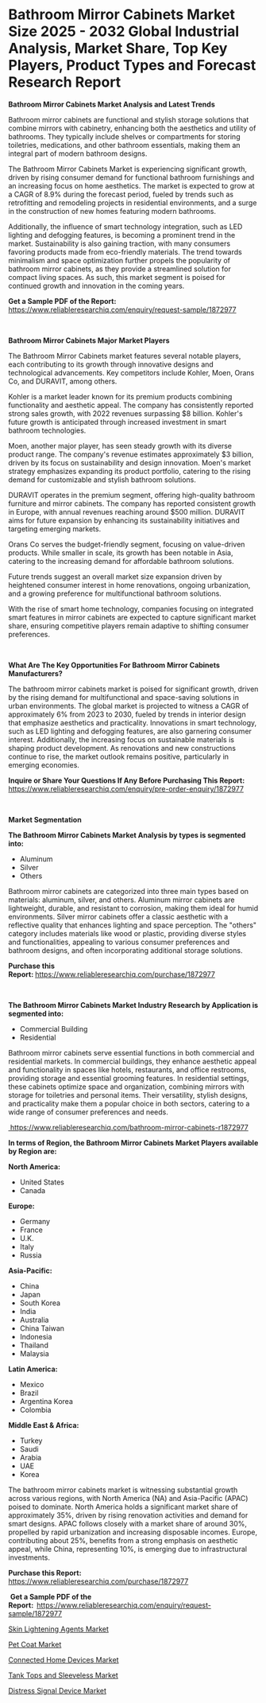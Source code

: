 <p><h1>Bathroom Mirror Cabinets Market Size 2025 - 2032 Global Industrial Analysis, Market Share, Top Key Players, Product Types and Forecast Research Report</h1></p><p><strong>Bathroom Mirror Cabinets Market Analysis and Latest Trends</strong></p>
<p><p>Bathroom mirror cabinets are functional and stylish storage solutions that combine mirrors with cabinetry, enhancing both the aesthetics and utility of bathrooms. They typically include shelves or compartments for storing toiletries, medications, and other bathroom essentials, making them an integral part of modern bathroom designs.</p><p>The Bathroom Mirror Cabinets Market is experiencing significant growth, driven by rising consumer demand for functional bathroom furnishings and an increasing focus on home aesthetics. The market is expected to grow at a CAGR of 8.9% during the forecast period, fueled by trends such as retrofitting and remodeling projects in residential environments, and a surge in the construction of new homes featuring modern bathrooms. </p><p>Additionally, the influence of smart technology integration, such as LED lighting and defogging features, is becoming a prominent trend in the market. Sustainability is also gaining traction, with many consumers favoring products made from eco-friendly materials. The trend towards minimalism and space optimization further propels the popularity of bathroom mirror cabinets, as they provide a streamlined solution for compact living spaces. As such, this market segment is poised for continued growth and innovation in the coming years.</p></p>
<p><strong>Get a Sample PDF of the Report:&nbsp;</strong> <a href="https://www.reliableresearchiq.com/enquiry/request-sample/1872977?utm_campaign=973&utm_medium=2&utm_source=Github&utm_content=ia&utm_term=05022025&utm_id=bathroom-mirror-cabinets">https://www.reliableresearchiq.com/enquiry/request-sample/1872977</a></p>
<p>&nbsp;</p>
<p><strong>Bathroom Mirror Cabinets Major Market Players</strong></p>
<p><p>The Bathroom Mirror Cabinets market features several notable players, each contributing to its growth through innovative designs and technological advancements. Key competitors include Kohler, Moen, Orans Co, and DURAVIT, among others.</p><p>Kohler is a market leader known for its premium products combining functionality and aesthetic appeal. The company has consistently reported strong sales growth, with 2022 revenues surpassing $8 billion. Kohler's future growth is anticipated through increased investment in smart bathroom technologies.</p><p>Moen, another major player, has seen steady growth with its diverse product range. The company's revenue estimates approximately $3 billion, driven by its focus on sustainability and design innovation. Moen's market strategy emphasizes expanding its product portfolio, catering to the rising demand for customizable and stylish bathroom solutions.</p><p>DURAVIT operates in the premium segment, offering high-quality bathroom furniture and mirror cabinets. The company has reported consistent growth in Europe, with annual revenues reaching around $500 million. DURAVIT aims for future expansion by enhancing its sustainability initiatives and targeting emerging markets.</p><p>Orans Co serves the budget-friendly segment, focusing on value-driven products. While smaller in scale, its growth has been notable in Asia, catering to the increasing demand for affordable bathroom solutions. </p><p>Future trends suggest an overall market size expansion driven by heightened consumer interest in home renovations, ongoing urbanization, and a growing preference for multifunctional bathroom solutions. </p><p>With the rise of smart home technology, companies focusing on integrated smart features in mirror cabinets are expected to capture significant market share, ensuring competitive players remain adaptive to shifting consumer preferences.</p></p>
<p>&nbsp;</p>
<p><strong>What Are The Key Opportunities For Bathroom Mirror Cabinets Manufacturers?</strong></p>
<p><p>The bathroom mirror cabinets market is poised for significant growth, driven by the rising demand for multifunctional and space-saving solutions in urban environments. The global market is projected to witness a CAGR of approximately 6% from 2023 to 2030, fueled by trends in interior design that emphasize aesthetics and practicality. Innovations in smart technology, such as LED lighting and defogging features, are also garnering consumer interest. Additionally, the increasing focus on sustainable materials is shaping product development. As renovations and new constructions continue to rise, the market outlook remains positive, particularly in emerging economies.</p></p>
<p><strong>Inquire or Share Your Questions If Any Before Purchasing This Report:</strong> <a href="https://www.reliableresearchiq.com/enquiry/pre-order-enquiry/1872977?utm_campaign=973&utm_medium=2&utm_source=Github&utm_content=ia&utm_term=05022025&utm_id=bathroom-mirror-cabinets">https://www.reliableresearchiq.com/enquiry/pre-order-enquiry/1872977</a></p>
<p>&nbsp;</p>
<p><strong>Market Segmentation</strong></p>
<p><strong>The Bathroom Mirror Cabinets Market Analysis by types is segmented into:</strong></p>
<p><ul><li>Aluminum</li><li>Silver</li><li>Others</li></ul></p>
<p><p>Bathroom mirror cabinets are categorized into three main types based on materials: aluminum, silver, and others. Aluminum mirror cabinets are lightweight, durable, and resistant to corrosion, making them ideal for humid environments. Silver mirror cabinets offer a classic aesthetic with a reflective quality that enhances lighting and space perception. The "others" category includes materials like wood or plastic, providing diverse styles and functionalities, appealing to various consumer preferences and bathroom designs, and often incorporating additional storage solutions.</p></p>
<p><strong>Purchase this Report:&nbsp;</strong><a href="https://www.reliableresearchiq.com/purchase/1872977?utm_campaign=973&utm_medium=2&utm_source=Github&utm_content=ia&utm_term=05022025&utm_id=bathroom-mirror-cabinets">https://www.reliableresearchiq.com/purchase/1872977</a></p>
<p>&nbsp;</p>
<p><strong>The Bathroom Mirror Cabinets Market Industry Research by Application is segmented into:</strong></p>
<p><ul><li>Commercial Building</li><li>Residential</li></ul></p>
<p><p>Bathroom mirror cabinets serve essential functions in both commercial and residential markets. In commercial buildings, they enhance aesthetic appeal and functionality in spaces like hotels, restaurants, and office restrooms, providing storage and essential grooming features. In residential settings, these cabinets optimize space and organization, combining mirrors with storage for toiletries and personal items. Their versatility, stylish designs, and practicality make them a popular choice in both sectors, catering to a wide range of consumer preferences and needs.</p></p>
<p><a href="https://www.reliableresearchiq.com/bathroom-mirror-cabinets-r1872977?utm_campaign=973&utm_medium=2&utm_source=Github&utm_content=ia&utm_term=05022025&utm_id=bathroom-mirror-cabinets">&nbsp;https://www.reliableresearchiq.com/bathroom-mirror-cabinets-r1872977</a></p>
<p><strong>In terms of Region, the Bathroom Mirror Cabinets Market Players available by Region are:</strong></p>
<p>
    <p> <strong> North America: </strong>
        <ul>
            <li>United States</li>
            <li>Canada</li>
        </ul>
        </p> 
    <p> <strong> Europe: </strong>
        <ul>
            <li>Germany</li>
            <li>France</li>
            <li>U.K.</li>
            <li>Italy</li>
            <li>Russia</li>
        </ul>
        </p> 
    <p> <strong> Asia-Pacific: </strong>
        <ul>
            <li>China</li>
            <li>Japan</li>
            <li>South Korea</li>
            <li>India</li>
            <li>Australia</li>
            <li>China Taiwan</li>
            <li>Indonesia</li>
            <li>Thailand</li>
            <li>Malaysia</li>
        </ul>
        </p> 
    <p> <strong> Latin America: </strong>
        <ul>
            <li>Mexico</li>
            <li>Brazil</li>
            <li>Argentina Korea</li>
            <li>Colombia</li>
        </ul>
        </p> 
    <p> <strong> Middle East & Africa: </strong>
        <ul>
            <li>Turkey</li>
            <li>Saudi</li>
            <li>Arabia</li>
            <li>UAE</li>
            <li>Korea</li>
        </ul>
    </p>
    </p>
<p><p>The bathroom mirror cabinets market is witnessing substantial growth across various regions, with North America (NA) and Asia-Pacific (APAC) poised to dominate. North America holds a significant market share of approximately 35%, driven by rising renovation activities and demand for smart designs. APAC follows closely with a market share of around 30%, propelled by rapid urbanization and increasing disposable incomes. Europe, contributing about 25%, benefits from a strong emphasis on aesthetic appeal, while China, representing 10%, is emerging due to infrastructural investments.</p></p>
<p><strong>Purchase this Report: </strong><a href="https://www.reliableresearchiq.com/purchase/1872977?utm_campaign=973&utm_medium=2&utm_source=Github&utm_content=ia&utm_term=05022025&utm_id=bathroom-mirror-cabinets">https://www.reliableresearchiq.com/purchase/1872977</a></p>
<p>&nbsp;<strong>Get a Sample PDF of the Report:&nbsp;&nbsp;</strong><a href="https://www.reliableresearchiq.com/enquiry/request-sample/1872977?utm_campaign=973&utm_medium=2&utm_source=Github&utm_content=ia&utm_term=05022025&utm_id=bathroom-mirror-cabinets">https://www.reliableresearchiq.com/enquiry/request-sample/1872977</a></p>
<p><strong></strong></p>
<p><p><a href="https://github.com/lindaopodray/Market-Research-Report-List-1/blob/main/skin-lightening-agents-market.md?utm_campaign=973&utm_medium=2&utm_source=Github&utm_content=ia&utm_term=05022025&utm_id=bathroom-mirror-cabinets">Skin Lightening Agents Market</a></p><p><a href="https://github.com/rodinayygacklezi/Market-Research-Report-List-1/blob/main/pet-coat-market.md?utm_campaign=973&utm_medium=2&utm_source=Github&utm_content=ia&utm_term=05022025&utm_id=bathroom-mirror-cabinets">Pet Coat Market</a></p><p><a href="https://github.com/OlenFleming68/Market-Research-Report-List-1/blob/main/connected-home-devices-market.md?utm_campaign=973&utm_medium=2&utm_source=Github&utm_content=ia&utm_term=05022025&utm_id=bathroom-mirror-cabinets">Connected Home Devices Market</a></p><p><a href="https://github.com/marlanamarvn/Market-Research-Report-List-1/blob/main/tank-tops-and-sleeveless-market.md?utm_campaign=973&utm_medium=2&utm_source=Github&utm_content=ia&utm_term=05022025&utm_id=bathroom-mirror-cabinets">Tank Tops and Sleeveless Market</a></p><p><a href="https://github.com/XavierTyler76/Market-Research-Report-List-1/blob/main/distress-signal-device-market.md?utm_campaign=973&utm_medium=2&utm_source=Github&utm_content=ia&utm_term=05022025&utm_id=bathroom-mirror-cabinets">Distress Signal Device Market</a></p></p>